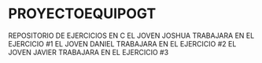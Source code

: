 # PROYECTOEQUIPOGT
REPOSITORIO DE EJERCICIOS  EN C
EL JOVEN JOSHUA TRABAJARA EN EL EJERCICIO #1
EL JOVEN DANIEL TRABAJARA EN EL EJERCICIO #2
EL JOVEN JAVIER TRABAJARA EN EL EJERCICIO #3
